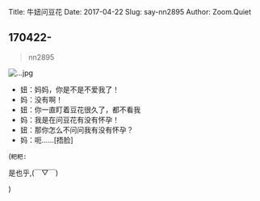 Title: 牛妞问豆花
Date: 2017-04-22
Slug: say-nn2895
Author: Zoom.Quiet


## 170422-
> nn2895


![...jpg](http://zoomquiet.qiniucdn.com/niuniu-albums/nn2017/170422-nn2895.jpeg?imageView2/2/w/360)


- 妞：妈妈，你是不是不爱我了！
- 妈：没有啊！
- 妞：你一直盯着豆花很久了，都不看我
- 妈：我是在问豆花有没有怀孕！
- 妞：那你怎么不问问我有没有怀孕？
- 妈：呃……[捂脸]


(`粑粑:` 

是也乎,(￣▽￣)



)
